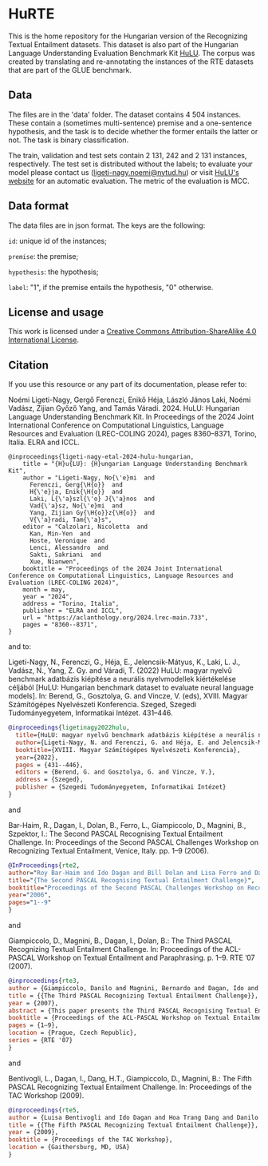 # HuRTE
This is the home repository for the Hungarian version of the Recognizing Textual Entailment datasets. This dataset is also part of the Hungarian Language Understanding Evaluation Benchmark Kit [HuLU](https://hulu.nytud.hu/). The corpus was created by translating and re-annotating the instances of the RTE datasets that are part of the GLUE benchmark. 

## Data

The files are in the 'data' folder. The dataset contains 4 504 instances. These contain a (sometimes multi-sentence) premise and a one-sentence hypothesis, and the task is to decide whether the former entails the latter or not. The task is binary classification.

The train, validation and test sets contain 2 131, 242 and 2 131 instances, respectively. The test set is distributed without the labels; to evaluate your model please contact us (ligeti-nagy.noemi@nytud.hu) or visit [HuLU's website](https://hulu.nytud.hu/) for an automatic evaluation. The metric of the evaluation is MCC.

## Data format

The data files are in json format. The keys are the following:

`id`: unique id of the instances;

`premise`: the premise;

`hypothesis`: the hypothesis;

`label`: "1", if the premise entails the hypothesis, "0" otherwise.


## License and usage

This work is licensed under a [Creative Commons Attribution-ShareAlike 4.0 International License](https://creativecommons.org/licenses/by-sa/4.0/).

## Citation

If you use this resource or any part of its documentation, please refer to:


Noémi Ligeti-Nagy, Gergő Ferenczi, Enikő Héja, László János Laki, Noémi Vadász, Zijian Győző Yang, and Tamás Váradi. 2024. HuLU: Hungarian Language Understanding Benchmark Kit. In Proceedings of the 2024 Joint International Conference on Computational Linguistics, Language Resources and Evaluation (LREC-COLING 2024), pages 8360–8371, Torino, Italia. ELRA and ICCL.

```
@inproceedings{ligeti-nagy-etal-2024-hulu-hungarian,
    title = "{H}u{LU}: {H}ungarian Language Understanding Benchmark Kit",
    author = "Ligeti-Nagy, No{\'e}mi  and
      Ferenczi, Gerg{\H{o}}  and
      H{\'e}ja, Enik{\H{o}}  and
      Laki, L{\'a}szl{\'o} J{\'a}nos  and
      Vad{\'a}sz, No{\'e}mi  and
      Yang, Zijian Gy{\H{o}}z{\H{o}}  and
      V{\'a}radi, Tam{\'a}s",
    editor = "Calzolari, Nicoletta  and
      Kan, Min-Yen  and
      Hoste, Veronique  and
      Lenci, Alessandro  and
      Sakti, Sakriani  and
      Xue, Nianwen",
    booktitle = "Proceedings of the 2024 Joint International Conference on Computational Linguistics, Language Resources and Evaluation (LREC-COLING 2024)",
    month = may,
    year = "2024",
    address = "Torino, Italia",
    publisher = "ELRA and ICCL",
    url = "https://aclanthology.org/2024.lrec-main.733",
    pages = "8360--8371",
}
```

and to:

Ligeti-Nagy, N., Ferenczi, G., Héja, E., Jelencsik-Mátyus, K., Laki, L. J., Vadász, N., Yang, Z. Gy. and Váradi, T. (2022) HuLU: magyar nyelvű benchmark adatbázis kiépítése a neurális nyelvmodellek kiértékelése céljából [HuLU: Hungarian benchmark dataset to evaluate neural language models]. In: Berend, G., Gosztolya, G. and Vincze, V. (eds), XVIII. Magyar Számítógépes Nyelvészeti Konferencia. Szeged, Szegedi Tudományegyetem, Informatikai Intézet. 431–446.

```bibtex
@inproceedings{ligetinagy2022hulu,
  title={HuLU: magyar nyelvű benchmark adatbázis kiépítése a neurális nyelvmodellek kiértékelése céljából},
  author={Ligeti-Nagy, N. and Ferenczi, G. and Héja, E. and Jelencsik-Mátyus, K. and Laki, L. J. and Vadász, N. and Yang, Z. Gy. and Váradi, T.},
  booktitle={XVIII. Magyar Számítógépes Nyelvészeti Konferencia},
  year={2022},
  pages = {431--446},
  editors = {Berend, G. and Gosztolya, G. and Vincze, V.},
  address = {Szeged},
  publisher = {Szegedi Tudományegyetem, Informatikai Intézet}
}
```
and 

Bar-Haim, R., Dagan, I., Dolan, B., Ferro, L., Giampiccolo, D., Magnini, B., Szpektor, I.: The Second PASCAL Recognising Textual Entailment Challenge. In: Proceedings of the Second PASCAL Challenges Workshop on Recognizing Textual Entailment, Venice, Italy. pp. 1–9 (2006).

```bibtex
@InProceedings{rte2,
author="Roy Bar-Haim and Ido Dagan and Bill Dolan and Lisa Ferro and Danilo Giampiccolo and Bernardo Magnini and Idan Szpektor",
title="{The Second PASCAL Recognising Textual Entailment Challenge}",
booktitle="Proceedings of the Second PASCAL Challenges Workshop on Recognizing Textual Entailment, Venice, Italy",
year="2006",
pages="1--9"
}
```

and 

Giampiccolo, D., Magnini, B., Dagan, I., Dolan, B.: The Third PASCAL Recognizing Textual Entailment Challenge. In: Proceedings of the ACL-PASCAL Workshop on Textual Entailment and Paraphrasing. p. 1–9. RTE ’07 (2007).

```bibtex
@inproceedings{rte3,
author = {Giampiccolo, Danilo and Magnini, Bernardo and Dagan, Ido and Dolan, Bill},
title = {{The Third PASCAL Recognizing Textual Entailment Challenge}},
year = {2007},
abstract = {This paper presents the Third PASCAL Recognising Textual Entailment Challenge (RTE-3), providing an overview of the dataset creating methodology and the submitted systems. In creating this year's dataset, a number of longer texts were introduced to make the challenge more oriented to realistic scenarios. Additionally, a pool of resources was offered so that the participants could share common tools. A pilot task was also set up, aimed at differentiating unknown entailments from identified contradictions and providing justifications for overall system decisions. 26 participants submitted 44 runs, using different approaches and generally presenting new entailment models and achieving higher scores than in the previous challenges.},
booktitle = {Proceedings of the ACL-PASCAL Workshop on Textual Entailment and Paraphrasing},
pages = {1–9},
location = {Prague, Czech Republic},
series = {RTE '07}
}
```

and 

Bentivogli, L., Dagan, I., Dang, H.T., Giampiccolo, D., Magnini, B.: The Fifth PASCAL Recognizing Textual Entailment Challenge. In: Proceedings of the TAC Workshop (2009).

```bibtex
@inproceedings{rte5,
author = {Luisa Bentivogli and Ido Dagan and Hoa Trang Dang and Danilo Giampiccolo and Bernardo Magnini},
title = {{The Fifth PASCAL Recognizing Textual Entailment Challenge}},
year = {2009},
booktitle = {Proceedings of the TAC Workshop},
location = {Gaithersburg, MD, USA}
}
```
